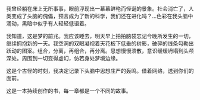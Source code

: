 
我曾经躺在床上无所事事，眼前浮现出一幕幕鲜艳而怪诞的景象。社会消亡了，人类变成了头脑的傀儡，预言成为了新的科学，我们还在进化吗？...色彩在我头脑中涌动，黑暗中似乎有人轻轻低语着。

我知道，这是梦的前兆。我应该睡去，明天早上拍拍脑袋忘记今晚所发生的一切，继续拥抱新的一天。我空洞的双眼凝视着天花板下低垂的树影，破碎的线条勾勒出跃动的图案。组合，分离，再组合，再分离。思想慢慢溃散，意识缓缓坍塌到头颅深处。周围到一切变得虚幻，仿若身处梦境边缘。

这是个古怪的时刻，我决定记录下头脑中思想庄严的轰鸣。借着网络，送到你们的面前。

这是一本持续创作的书，每一章都是一个不同的故事。
